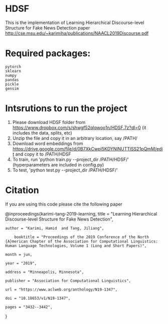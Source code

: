# HDSF
This is the implementation of  Learning Hierarchical Discourse-level Structure for Fake News Detection paper 
http://cse.msu.edu/~karimiha/publications/NAACL2019Discourse.pdf

# Required packages:
    pytorch
    sklearn
    numpy
    pandas
    pickle
    gensim

# Intsrutions to run the project
1. Please download  HDSF folder from https://www.dropbox.com/s/shwgf52qlqwoo1n/HDSF.7z?dl=0 (it includes the data, splits, etc)
2. Unzip the file and copy it in an arbitrary location, say /PATH/ 
3. Download word embeddings from https://drive.google.com/file/d/0B7XkCwpI5KDYNlNUTTlSS21pQmM/edit and copy it to /PATH/HDSF
4. To train, run 'python train.py --project_dir /PATH/HDSF/' (hyperparameters are included in config.py)
5. To test, 'python test.py --project_dir /PATH/HDSF/' 


# Citation
If you are using this code please cite the following paper

@inproceedings{karimi-tang-2019-learning,
    title = "Learning Hierarchical Discourse-level Structure for Fake News Detection",
    
    author = "Karimi, Hamid  and Tang, Jiliang",
    
        booktitle = "Proceedings of the 2019 Conference of the North {A}merican Chapter of the Association for Computational Linguistics: Human Language Technologies, Volume 1 (Long and Short Papers)",
    
    month = jun,
    
    year = "2019",
    
    address = "Minneapolis, Minnesota",
    
    publisher = "Association for Computational Linguistics",
    
    url = "https://www.aclweb.org/anthology/N19-1347",
    
    doi = "10.18653/v1/N19-1347",
    
    pages = "3432--3442",
}
